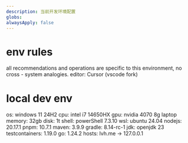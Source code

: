 ```yaml
---
description: 当前开发环境配置
globs:
alwaysApply: false
---
```

# env rules
all recommendations and operations are specific to this environment, no cross - system analogies.
editor: Cursor (vscode fork)
# local dev env
os: windows 11 24H2
cpu: intel i7 14650HX
gpu: nvidia 4070 8g laptop
memory: 32gb
disk: 1t
shell: powerShell 7.3.10
wsl: ubuntu 24.04
nodejs: 20.17.1
pnpm: 10.7.1
maven: 3.9.9
gradle: 8.14-rc-1
jdk: openjdk 23
testcontainers: 1.19.0
go: 1.24.2
hosts: lvh.me -> 127.0.0.1
